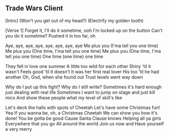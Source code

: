 ## Trade Wars Client

[Intro]
(Won't you get out of my head?)
(Electrify my golden tooth)

[Verse 1]
Forget it, I'll do it sometime, ooh
I'm locked up on the button
Can't you do it sometime?
Pushed it in too far, oh

Aye, aye, aye, aye, aye, aye, aye, aye
Me plus you (I'ma tell you one time)
Me plus you (One time, I'ma tell you one time)
Me plus you (One time, I'ma tell you one time)
One time (one time) one time

They fell in love one summer
A little too wild for each other
Shiny 'til it wasn't
Feels good 'til it doesn't
It was her first real lover
His too 'til he had another
Oh, God, when she found out
Trust levels went way down

Why do I put up this fight?
Why do I still write?
Sometimes it's hard enough just dealing with real life
Sometimes I want to jump on stage and just kill mics
And show these people what my level of skill's like

Let's deck the halls with spots of Cheetah
Let's have some Christmas fun! Yea
If you wanna be, oh, a Christmas Cheetah
We can show you how it's done!
You be gotta be good
Cause Santa Clause knows
Helping all ya girls
Everywhere that you go
All around the world
Join us now and
Have yourself a very merry
